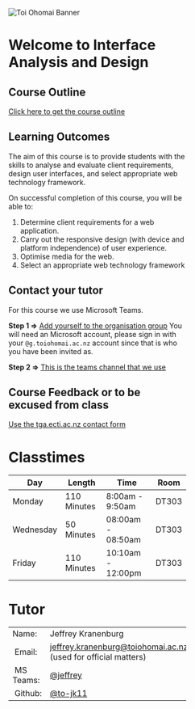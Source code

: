<style>
    .mycontent {
        max-width: 70%;
    }
</style>

<div class="mycontent" markdown="1">

![Toi Ohomai Banner](https://raw.githubusercontent.com/ToiOhomaiBCS/COMP5209/master/images/800x100_Banners_Teal_Logo.jpg)

# Welcome to Interface Analysis and Design

## Course Outline

[Click here to get the course outline](https://drive.google.com/a/g.toiohomai.ac.nz/file/d/15IOW7jRFHIs11rE0RyqA9SlH_5ItaqPN/view?usp=sharing)

## Learning Outcomes

The aim of this course is to provide students with the skills to analyse and evaluate client requirements, design user interfaces, and select appropriate web technology framework.

On successful completion of this course, you will be able to:

1. Determine client requirements for a web application.
2. Carry out the responsive design (with device and platform independence) of user experience.
3. Optimise media for the web.
4. Select an appropriate web technology framework

## Contact your tutor

For this course we use Microsoft Teams. 

**Step 1 =>** [Add yourself to the organisation group](https://teams.microsoft.com/l/team/19%3a57302c5707444bb8ab2da2015ebe2fc5%40thread.skype/conversations?groupId=c3898564-36ea-4de6-ad3e-1078803e7c08&tenantId=815440c3-a540-465b-8edb-bf726bde064b)
You will need an Microsoft account, please sign in with your `@g.toiohomai.ac.nz` account since that is who you have been invited as.

**Step 2 =>** [This is the teams channel that we use](https://teams.microsoft.com/_#/discover)

## Course Feedback or to be excused from class

[Use the tga.ecti.ac.nz contact form](https://tga.ecti.ac.nz/contact)

# Classtimes

| Day | Length | Time | Room |
| --- | --- | --- | --- |
| Monday | 110 Minutes | 8:00am - 9:50am | DT303 |
| Wednesday | 50 Minutes | 08:00am - 08:50am | DT303 |
| Friday | 110 Minutes | 10:10am - 12:00pm | DT303 |

# Tutor

<table style="border-collapse: collapse; ">
    <tr>
        <td style="width: 30%">Name:</td>
        <td style="width: 50%">Jeffrey Kranenburg</td>
        <td style="width: 20%" rowspan="5"><img style="width:60%; min-width: 120px; margin:0 auto;" src="https://cl.ly/2o3b0u020t33/download/me_2018.JPEG"> </td>
    </tr>
    <tr>
        <td><i class="fa fa-envelope">&nbsp;</i>Email:</td>
        <td><a href="mailto: jeffrey.kranenburg@toiohomai.ac.nz" target="_blank">jeffrey.kranenburg@toiohomai.ac.nz</a> (used for official matters)</td>
    </tr>
    <tr>
        <td><i class="fa fa-microsoft">&nbsp;</i>MS Teams:</td>
        <td><a href="https://teams.microsoft.com/_#/conversations/8:orgid:2df592c5-76c7-411a-85e7-a2ce12d355d3?ctx=chat" target="_blank">@jeffrey</a></td>
    </tr>
    <tr>
        <td><i class="fa fa-github">&nbsp;</i>Github:</td>
        <td><a href="https://github.com/to-jk11" target="_blank">@to-jk11</a></td>
    </tr>
</table>

</div>